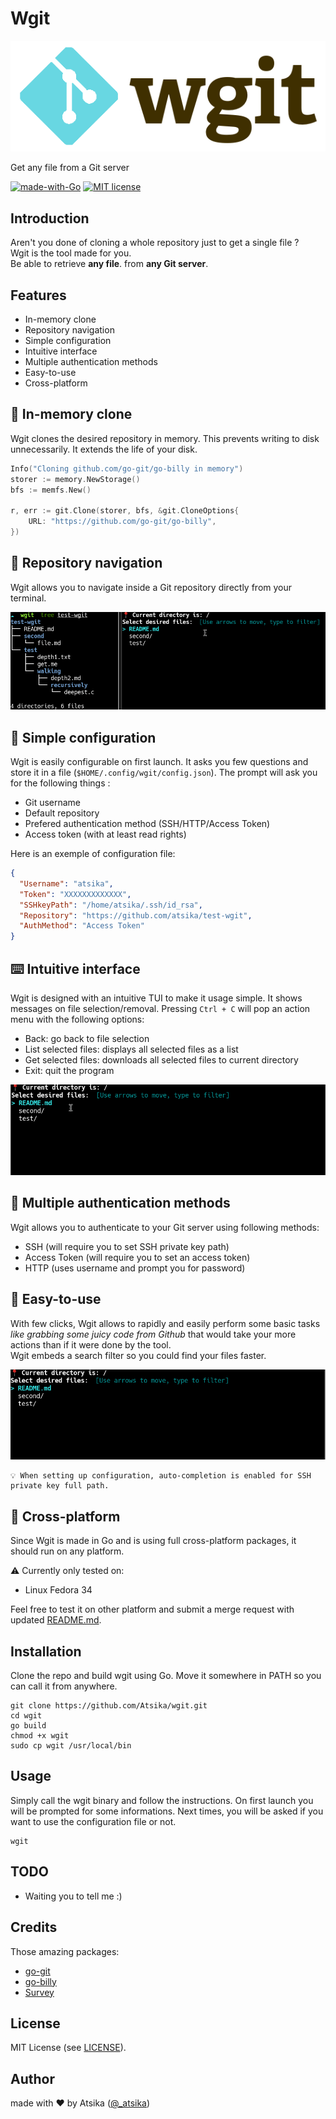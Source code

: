 # Wgit

<div align="center">
    <img src="doc/img/wgit_logo.png">
</div>

Get any file from a Git server

[![made-with-Go](https://img.shields.io/badge/Made%20with-Go-blue.svg)](http://golang.org)  [![MIT license](https://img.shields.io/badge/License-MIT-blue.svg)](https://lbesson.mit-license.org/)

## Introduction

Aren't you done of cloning a whole repository just to get a single file ?  
Wgit is the tool made for you.  
Be able to retrieve **any file**. from **any Git server**.

## Features

* In-memory clone
* Repository navigation
* Simple configuration
* Intuitive interface
* Multiple authentication methods
* Easy-to-use
* Cross-platform

## 🧠 In-memory clone

Wgit clones the desired repository in memory. This prevents writing to disk unnecessarily. It extends the life of your disk.

```go
Info("Cloning github.com/go-git/go-billy in memory")
storer := memory.NewStorage()
bfs := memfs.New()

r, err := git.Clone(storer, bfs, &git.CloneOptions{
    URL: "https://github.com/go-git/go-billy",
})
```

## 🚢 Repository navigation

Wgit allows you to navigate inside a Git repository directly from your terminal.

<div align="center">
    <img src="doc/img/wgit_navigation.gif">
</div>

## 📄 Simple configuration

Wgit is easily configurable on first launch. It asks you few questions and store it in a file (`$HOME/.config/wgit/config.json`). The prompt will ask you for the following things :
* Git username
* Default repository
* Prefered authentication method (SSH/HTTP/Access Token)
* Access token (with at least read rights)

Here is an exemple of configuration file:
```json
{
  "Username": "atsika",
  "Token": "XXXXXXXXXXXXX",
  "SSHkeyPath": "/home/atsika/.ssh/id_rsa",
  "Repository": "https://github.com/atsika/test-wgit",
  "AuthMethod": "Access Token"
}
```

## ⌨️ Intuitive interface

Wgit is designed with an intuitive TUI to make it usage simple. It shows messages on file selection/removal. Pressing `Ctrl + C` will pop an action menu with the following options:
* Back: go back to file selection
* List selected files: displays all selected files as a list
* Get selected files: downloads all selected files to current directory
* Exit: quit the program

<div align="center">
    <img src="doc/img/wgit_interface.gif">
</div>

## 🔑 Multiple authentication methods

Wgit allows you to authenticate to your Git server using following methods:
* SSH (will require you to set SSH private key path)
* Access Token (will require you to set an access token)
* HTTP (uses username and prompt you for password)

## 🔰 Easy-to-use

With few clicks, Wgit allows to rapidly and easily perform some basic tasks _like grabbing some juicy code from Github_ that would take your more actions than if it were done by the tool.  
Wgit embeds a search filter so you could find your files faster.

<div align="center">
    <img src="doc/img/wgit_filter.gif">
</div>

    💡 When setting up configuration, auto-completion is enabled for SSH private key full path.

## 🤝 Cross-platform

Since Wgit is made in Go and is using full cross-platform packages, it should run on any platform.

⚠️ Currently only tested on:
* Linux Fedora 34

Feel free to test it on other platform and submit a merge request with updated [README.md](README.md).

## Installation

Clone the repo and build wgit using Go. Move it somewhere in PATH so you can call it from anywhere.

```
git clone https://github.com/Atsika/wgit.git
cd wgit
go build
chmod +x wgit
sudo cp wgit /usr/local/bin
```

## Usage

Simply call the wgit binary and follow the instructions. On first launch you will be prompted for some informations. Next times, you will be asked if you want to use the configuration file or not.

```
wgit
```

## TODO

* Waiting you to tell me :)

## Credits

Those amazing packages:
* [go-git](https://github.com/go-git/go-git)
* [go-billy](github.com/go-git/go-billy)
* [Survey](https://github.com/AlecAivazis/survey)

## License

MIT License (see [LICENSE](LICENSE)).

## Author

made with ❤️ by Atsika ([@_atsika](https://twitter.com/_atsika))
